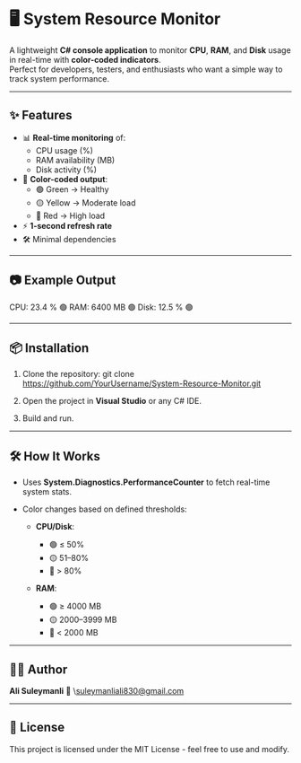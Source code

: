 # 🖥️ System Resource Monitor

A lightweight **C# console application** to monitor **CPU**, **RAM**, and **Disk** usage in real-time with **color-coded indicators**.  
Perfect for developers, testers, and enthusiasts who want a simple way to track system performance.

---

## ✨ Features
- 📊 **Real-time monitoring** of:
  - CPU usage (%)
  - RAM availability (MB)
  - Disk activity (%)
- 🎨 **Color-coded output**:
  - 🟢 Green → Healthy
  - 🟡 Yellow → Moderate load
  - 🔴 Red → High load
- ⚡ **1-second refresh rate**
- 🛠️ Minimal dependencies

---

## 📷 Example Output

CPU: 23.4 % 🟢
RAM: 6400 MB 🟢
Disk: 12.5 % 🟢


---

## 📦 Installation
1. Clone the repository:
   git clone https://github.com/YourUsername/System-Resource-Monitor.git

2. Open the project in **Visual Studio** or any C# IDE.
3. Build and run.

---

## 🛠️ How It Works

* Uses **System.Diagnostics.PerformanceCounter** to fetch real-time system stats.
* Color changes based on defined thresholds:

  * **CPU/Disk**:

    * 🟢 ≤ 50%
    * 🟡 51–80%
    * 🔴 > 80%
  * **RAM**:

    * 🟢 ≥ 4000 MB
    * 🟡 2000–3999 MB
    * 🔴 < 2000 MB

---

## 👨‍💻 Author

**Ali Suleymanli**
📧 \suleymanliali830@gmail.com

---

## 📜 License

This project is licensed under the MIT License - feel free to use and modify.

